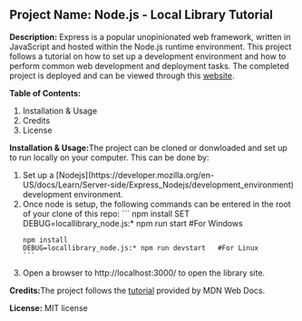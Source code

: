 ## **Project Name:** Node.js - Local Library Tutorial

**Description:** <Enter>Express is a popular unopinionated web framework, written in JavaScript and hosted within the Node.js runtime environment. This project follows a tutorial on how to set up a development environment and how to perform common web development and deployment tasks. The completed project is deployed and can be viewed through this [website](https://gentle-retreat-96753.herokuapp.com/catalog).

**Table of Contents:**
<ol>
  <li>Installation & Usage</li>
  <li>Credits</li>
  <li>License</li>
</ol>

**Installation & Usage:**<Enter>The project can be cloned or donwloaded and set up to run locally on your computer. This can be done by:
<ol>
  <li> Set up a [Nodejs](https://developer.mozilla.org/en-US/docs/Learn/Server-side/Express_Nodejs/development_environment) development environment.</li>
  <li>Once node is setup, the following commands can be entered in the root of your clone of this repo:
    ```
    npm install
    SET DEBUG=locallibrary_node.js:* npm run start   #For Windows
    
    npm install
    DEBUG=locallibrary_node.js:* npm run devstart   #For Linux
    ```
  </li>
  <li>Open a browser to http://localhost:3000/ to open the library site.</li>
</ol>  


**Credits:**<Enter>The project follows the [tutorial](https://developer.mozilla.org/en-US/docs/Learn/Server-side/Express_Nodejs/Introduction) provided by MDN Web Docs.

**License:** MIT license


